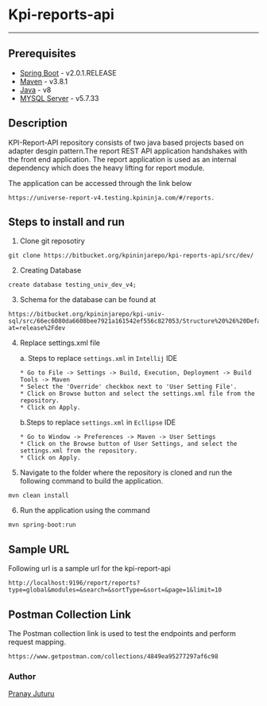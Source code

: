 # Kpi-reports-api
***
## Prerequisites
* [Spring Boot](https://spring.io/) - v2.0.1.RELEASE
* [Maven](https://maven.apache.org/download.cgi) - v3.8.1
* [Java](https://www.oracle.com/java/technologies/downloads/) - v8
* [MYSQL Server](https://www.mysql.com/downloads/) - v5.7.33

## Description

KPI-Report-API repository consists of two java based projects based on adapter desgin pattern.The report REST API application handshakes with the front end application. 
The report application is used as an internal dependency which does the heavy lifting for report module.

The application can be accessed through the link below
````
https://universe-report-v4.testing.kpininja.com/#/reports.
````

## Steps to install and run
1. Clone git reposotiry
````
git clone https://bitbucket.org/kpininjarepo/kpi-reports-api/src/dev/
````
2. Creating Database
````
create database testing_univ_dev_v4;
````
3. Schema for the database can be found at
````
https://bitbucket.org/kpininjarepo/kpi-univ-sql/src/66ec6080da6608bee7921a161542ef556c827053/Structure%20%26%20Default%20data/?at=release%2Fdev
````
4. Replace settings.xml file

   a. Steps to replace `settings.xml` in `Intellij` IDE
   ````
   * Go to File -> Settings -> Build, Execution, Deployment -> Build Tools -> Maven
   * Select the 'Override' checkbox next to 'User Setting File'.
   * Click on Browse button and select the settings.xml file from the repository.
   * Click on Apply.

   ````
   b.Steps to replace `settings.xml` in `Ecllipse` IDE
   ````
   * Go to Window -> Preferences -> Maven -> User Settings
   * Click on the Browse button of User Settings, and select the settings.xml from the repository.
   * Click on Apply. 
   ````
5. Navigate to the folder where the repository is cloned and run the following command to build the application.
````
mvn clean install
````
6. Run the application using the command
````
mvn spring-boot:run
````
## Sample URL
Following url is a sample url for the kpi-report-api
````
http://localhost:9196/report/reports?type=global&modules=&search=&sortType=&sort=&page=1&limit=10
````
## Postman Collection Link
The Postman collection link is used to test the endpoints and perform request mapping.
````
https://www.getpostman.com/collections/4849ea95277297af6c98
````

### Author
[Pranay Juturu](https://teams.microsoft.com/l/team/19%3aWB7L5KVaUkHBv8UiBt5xM0FMDdQNflVtrAPeXdH0XjI1%40thread.tacv2/conversations?groupId=444694ad-ecca-4857-a955-e3cf09528bd5&tenantId=d07ee4ce-db25-419d-a7d2-b04977af8f2a)
